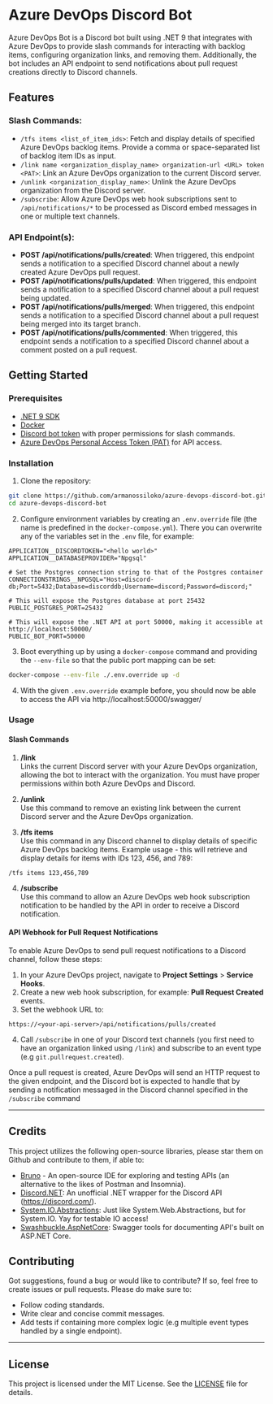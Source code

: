 # Azure DevOps Discord Bot

Azure DevOps Bot is a Discord bot built using .NET 9 that integrates with Azure DevOps to provide slash commands for interacting with backlog items, configuring organization links, and removing them. Additionally, the bot includes an API endpoint to send notifications about pull request creations directly to Discord channels.

## Features

### Slash Commands:
- `/tfs items <list_of_item_ids>`: Fetch and display details of specified Azure DevOps backlog items. Provide a comma or space-separated list of backlog item IDs as input.
- `/link name <organization_display_name> organization-url <URL> token <PAT>`: Link an Azure DevOps organization to the current Discord server.
- `/unlink <organization_display_name>`: Unlink the Azure DevOps organization from the Discord server.
- `/subscribe`: Allow Azure DevOps web hook subscriptions sent to `/api/notifications/*` to be processed as Discord embed messages in one or multiple text channels.

### API Endpoint(s):
- **POST /api/notifications/pulls/created**: When triggered, this endpoint sends a notification to a specified Discord channel about a newly created Azure DevOps pull request.
- **POST /api/notifications/pulls/updated**: When triggered, this endpoint sends a notification to a specified Discord channel about a pull request being updated.
- **POST /api/notifications/pulls/merged**: When triggered, this endpoint sends a notification to a specified Discord channel about a pull request being merged into its target branch.
- **POST /api/notifications/pulls/commented**: When triggered, this endpoint sends a notification to a specified Discord channel about a comment posted on a pull request.

## Getting Started

### Prerequisites
- [.NET 9 SDK](https://dotnet.microsoft.com/download/dotnet/9.0)
- [Docker](https://www.docker.com/)
- [Discord bot token](https://discord.com/developers/applications) with proper permissions for slash commands.
- [Azure DevOps Personal Access Token (PAT)](https://learn.microsoft.com/en-us/azure/devops/organizations/accounts/use-personal-access-tokens-to-authenticate) for API access.

### Installation

1. Clone the repository:

```bash
git clone https://github.com/armanossiloko/azure-devops-discord-bot.git
cd azure-devops-discord-bot
```

2. Configure environment variables by creating an `.env.override` file (the name is predefined in the `docker-compose.yml`). There you can overwrite any of the variables set in the `.env` file, for example:
```
APPLICATION__DISCORDTOKEN="<hello world>"
APPLICATION__DATABASEPROVIDER="Npgsql"

# Set the Postgres connection string to that of the Postgres container
CONNECTIONSTRINGS__NPGSQL="Host=discord-db;Port=5432;Database=discorddb;Username=discord;Password=discord;"

# This will expose the Postgres database at port 25432
PUBLIC_POSTGRES_PORT=25432

# This will expose the .NET API at port 50000, making it accessible at http://localhost:50000/
PUBLIC_BOT_PORT=50000
```

3. Boot everything up by using a `docker-compose` command and providing the `--env-file` so that the public port mapping can be set:

```bash
docker-compose --env-file ./.env.override up -d
```

4. With the given `.env.override` example before, you should now be able to access the API via http://localhost:50000/swagger/


### Usage

#### Slash Commands

1. **/link**  
Links the current Discord server with your Azure DevOps organization, allowing the bot to interact with the organization. You must have proper permissions within both Azure DevOps and Discord.

2. **/unlink**  
Use this command to remove an existing link between the current Discord server and the Azure DevOps organization.

3. **/tfs items**  
   Use this command in any Discord channel to display details of specific Azure DevOps backlog items. Example usage - this will retrieve and display details for items with IDs 123, 456, and 789:
```
/tfs items 123,456,789
```

4. **/subscribe**  
Use this command to allow an Azure DevOps web hook subscription notification to be handled by the API in order to receive a Discord notification.

#### API Webhook for Pull Request Notifications

To enable Azure DevOps to send pull request notifications to a Discord channel, follow these steps:

1. In your Azure DevOps project, navigate to **Project Settings** > **Service Hooks**.
2. Create a new web hook subscription, for example: **Pull Request Created** events.
3. Set the webhook URL to:

```
https://<your-api-server>/api/notifications/pulls/created
```

4. Call `/subscribe` in one of your Discord text channels (you first need to have an organization linked using `/link`) and subscribe to an event type (e.g `git.pullrequest.created`).

Once a pull request is created, Azure DevOps will send an HTTP request to the given endpoint, and the Discord bot is expected to handle that by sending a notification messaged in the Discord channel specified in the `/subscribe` command

---


## Credits

This project utilizes the following open-source libraries, please star them on Github and contribute to them, if able to:
- [Bruno](https://github.com/usebruno/bruno) - An open-source IDE for exploring and testing APIs (an alternative to the likes of Postman and Insomnia).
- [Discord.NET](https://github.com/discord-net/Discord.Net): An unofficial .NET wrapper for the Discord API (https://discord.com/).
- [System.IO.Abstractions](https://github.com/TestableIO/System.IO.Abstractions): Just like System.Web.Abstractions, but for System.IO. Yay for testable IO access!
- [Swashbuckle.AspNetCore](https://github.com/domaindrivendev/Swashbuckle.AspNetCore): Swagger tools for documenting API's built on ASP.NET Core.


## Contributing

Got suggestions, found a bug or would like to contribute? If so, feel free to create issues or pull requests.
Please do make sure to:

- Follow coding standards.
- Write clear and concise commit messages.
- Add tests if containing more complex logic (e.g multiple event types handled by a single endpoint).

---

## License

This project is licensed under the MIT License. See the [LICENSE](LICENSE) file for details.
